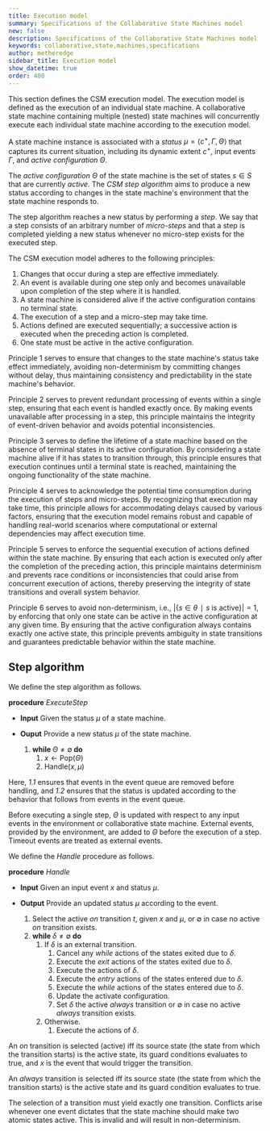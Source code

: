 ```yaml
---
title: Execution model
summary: Specifications of the Collaborative State Machines model
new: false
description: Specifications of the Collaborative State Machines model
keywords: collaborative,state,machines,specifications
author: metheredge
sidebar_title: Execution model
show_datetime: true
order: 400
---
```


This section defines the CSM execution model. The execution model is defined as the execution of an individual
state machine. A collaborative state machine containing multiple (nested) state machines will concurrently
execute each individual state machine according to the execution model.

A state machine instance is associated with a _status_ $\mu = \langle c^+, \Gamma, \Theta \rangle$ that
captures its current situation, including its dynamic extent $c^+$, input events $\Gamma$, and
_active configuration_ $\Theta$.

The _active configuration_ $\Theta$ of the state machine is the set of states $s \in S$ that are currently
_active_. The _CSM step algorithm_ aims to produce a new status according to changes in the state machine's
environment that the state machine responds to.

The step algorithm reaches a new status by performing a _step_. We say that a step consists of an arbitrary
number of _micro-steps_ and that a step is completed yielding a new status whenever no micro-step exists for
the executed step.

The CSM execution model adheres to the following principles:

1. Changes that occur during a step are effective immediately.
2. An event is available during one step only and becomes unavailable upon completion of the step where it is
   handled.
3. A state machine is considered alive if the active configuration contains no terminal state.
4. The execution of a step and a micro-step may take time.
5. Actions defined are executed sequentially; a successive action is executed when the preceding action is
   completed.
6. One state must be active in the active configuration.

Principle 1 serves to ensure that changes to the state machine's status take effect immediately, avoiding
non-determinism by committing changes without delay, thus maintaining consistency and predictability in the
state machine's behavior.

Principle 2 serves to prevent redundant processing of events within a single step, ensuring that each event is
handled exactly once. By making events unavailable after processing in a step, this principle maintains the
integrity of event-driven behavior and avoids potential inconsistencies.

Principle 3 serves to define the lifetime of a state machine based on the absence of terminal states in its
active configuration. By considering a state machine alive if it has states to transition through, this
principle ensures that execution continues until a terminal state is reached, maintaining the ongoing
functionality of the state machine.

Principle 4 serves to acknowledge the potential time consumption during the execution of steps and
micro-steps. By recognizing that execution may take time, this principle allows for accommodating delays
caused by various factors, ensuring that the execution model remains robust and capable of handling
real-world scenarios where computational or external dependencies may affect execution time.

Principle 5 serves to enforce the sequential execution of actions defined within the state machine. By
ensuring that each action is executed only after the completion of the preceding action, this principle
maintains determinism and prevents race conditions or inconsistencies that could arise from concurrent
execution of actions, thereby preserving the integrity of state transitions and overall system behavior.

Principle 6 serves to avoid non-determinism, i.e., $|\{s \in \theta ∣ s \text{ is active}\}|=1$, by enforcing
that only one state can be active in the active configuration at any given time. By ensuring that the active
configuration always contains exactly one active state, this principle prevents ambiguity in state transitions
and guarantees predictable behavior within the state machine.

## Step algorithm

We define the step algorithm as follows.

**procedure** _ExecuteStep_

- **Input** Given the status $\mu$ of a state machine.
- **Ouput** Provide a new status $\mu$ of the state machine.

    1. $\textbf{while } \Theta \neq \emptyset \textbf{ do}$
        1. $x \leftarrow \text{Pop(}\Theta\text{)}$
        2. $\text{Handle(}x, \mu\text{)}$

Here, _1.1_ ensures that events in the event queue are removed before handling, and _1.2_ ensures that the
status is updated according to the behavior that follows from events in the event queue.

Before executing a single step, $\Theta$ is updated with respect to any input events in the environment or
collaborative state machine. External events, provided by the environment, are added to $\Theta$ before the
execution of a step. Timeout events are treated as external events.

We define the _Handle_ procedure as follows.

**procedure** _Handle_

- **Input** Given an input event $x$ and status $\mu$.
- **Output** Provide an updated status $\mu$ according to the event.

    1. Select the active _on_ transition $t$, given $x$ and $\mu$, or $\emptyset$ in case no active _on_
    transition exists.
    2. $\textbf{while } \delta \neq \emptyset \textbf{ do}$
        1. If $\delta$ is an external transition.
            1. Cancel any _while_ actions of the states exited due to $\delta$.
            2. Execute the _exit_ actions of the states exited due to $\delta$.
            3. Execute the actions of $\delta$.
            4. Execute the _entry_ actions of the states entered due to $\delta$.
            5. Execute the _while_ actions of the states entered due to $\delta$.
            6. Update the activate configuration.
            7. Set $\delta$ the active _always_ transition or $\emptyset$ in case no active _always_ transition 
            exists.
        2. Otherwise.
            1. Execute the actions of $\delta$.

An _on_ transition is selected (active) iff its source state (the state from which the transition starts) is
the active state, its guard conditions evaluates to true, and $x$ is the event that would trigger the
transition.

An _always_ transition is selected iff its source state (the state from which the transition starts) is the
active state and its guard condition evaluates to true.

The selection of a transition must yield exactly one transition. Conflicts arise whenever one event dictates
that the state machine should make two atomic states active. This is invalid and will result in
non-determinism.

<script type="text/javascript" src="https://cdn.mathjax.org/mathjax/latest/MathJax.js?config=TeX-AMS-MML_HTMLorMML"></script>

<script type="text/x-mathjax-config">
    MathJax.Hub.Config({ tex2jax: {inlineMath: [['$', '$']]}, messageStyle: "none" });
</script>